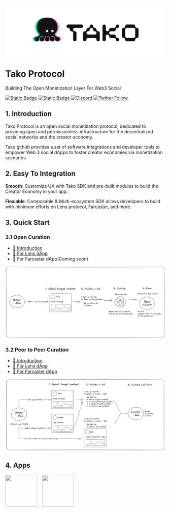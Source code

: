 <div align="start">

<img src="https://raw.githubusercontent.com/takoprotocol/brand-kit/main/LOGO/PNG/Tako_logo_full_white_effect.png" />

# Tako Protocol

Building The Open Monetization Layer For Web3 Social

[![Static Badge](https://img.shields.io/badge/tako.so-white?logo=octopusdeploy&logoColor=white&labelColor=brightgreen)](https://tako.so)
[![Static Badge](https://img.shields.io/badge/Docs-white?logo=googledocs&logoColor=white&labelColor=3A7AF2)](https://docs.tako.so)
[![Discord](https://img.shields.io/discord/1072434829028761630?logo=discord&logoColor=white&label=Discord&labelColor=505AEE&color=white)](https://discord.gg/pg5jDhzMsg)
[![Twitter Follow](https://img.shields.io/twitter/follow/TakoProtocol)](https://twitter.com/TakoProtocol)

## 1. Introduction

<p>
Tako Protocol is an open social monetization protocol, dedicated to providing open and permissionless infrastructure for the decentralized social networks and the creator economy. 
</p>

<p>
Tako github provides a set of software integrations and developer tools to empower Web 3 social dApps to foster creator economies via monetization scenarios
</p>

## 2. Easy To Integration

**Smooth**: Customize UX with Tako SDK and pre-built modules to build the Creator Economy in your app.

**Flexiable**: Composable & Multi-ecosystem SDK allows developers to build with minimum efforts on Lens protocol, Farcaster, and more.

## 3. Quick Start

### 3.1 Open Curation
- [📖 Introduction](https://docs.tako.so/integration/open-curation)
- [🚀 For Lens dApp](https://docs.tako.so/integration/open-curation/lens/sdk)
- 🚀 For Farcaster dApp(Coming soon)

![open curation illustration](https://raw.githubusercontent.com/takoprotocol/.github/main/profile/opencuration.png)

### 3.2 Peer to Peer Curation
- [📖 Introduction](https://docs.tako.so/integration/peer-to-peer-curation)
- [🚀 For Lens dApp](https://docs.tako.so/integration/peer-to-peer-curation/lens/apis)
- [🚀 For Farcaster dApp](https://docs.tako.so/integration/peer-to-peer-curation/farcaster/apis)

![p2p curation illustration](https://raw.githubusercontent.com/takoprotocol/.github/main/profile/p2pcuration.png)

</div>

## 4. Apps

<div align="start">
<a href="https://jamfrens.so"><img width="100" height="100" src="https://tako.so/assets/images/home/jam-logo.png" /></a>
&nbsp;&nbsp;
<a href="https://takoyaki.so"><img width="100" height="100" src="https://tako.so/assets/images/home/takoyaki-logo.png" /></a>
<div>
